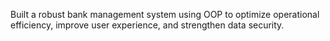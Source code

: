 Built a robust bank management system using OOP to optimize operational efficiency, improve user experience, and
strengthen data security.
